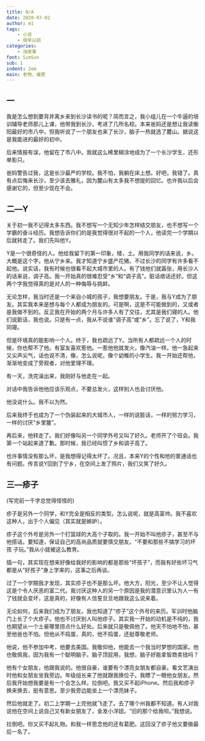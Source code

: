 ```yaml
---
title: N/A
date: 2020-07-02
author: m1
tags: 
    - 小说
    - 很早以前
categories:
    - 浊故事
font: SimSun
sub: 1
indent: 2em
main: 老物，缓更
---
```


## 一

我是怎么想到要背井离乡来到长沙读书的呢？简而言之，我小组儿在一个牛逼的培训辅导老师那儿上课，他带我到长沙，考进了几所名校。本来爸妈还是想让我读衡阳最好的市八中，但我听说了一个朋友也来了长沙，脑子一热就选了麓山。据说这是我能进的最好的初中。

后来情报有误，他留在了市八中。我就这么稀里糊涂地成为了一个长沙学生，还形单影只。

爸妈警告过我，这是长沙最严的学校。我不怕，我躺在床上想。好吧，我错了。真有点后悔来长沙，至少该去雅礼，因为麓山有太多我不想提的回忆。也许我以后会感谢它的，但至少现在不会。

## 二—Y

关于初一我不记得太多东西。我不想写一个无知少年怎样结交朋友，也不想写一个学霸的奋斗经历。我想告诉你们的是我觉得很对不起的一个人，他读完一个学期以后就转走了。我们先叫他Y。

Y是一个很奇怪的人。他给我留下的第一印象，矮，土。用我同学的话来说，乡。大概是这个字。他从宁乡来。我才知道宁乡盛产花猪。不过长沙的同学有许多看不起他。说实话，我有时候也很看不起大城市里的人。有了钱他们就嚣张，用长沙人的话来说，调子高。我一开始真的很难忍受“乡”和“调子高”。脏话痞话还好。但这两个字我觉得真的是对人的一种侮辱与挑衅。

无论怎样，我当时还是一个来自小城的孩子，我想要朋友。于是，我与Y成为了朋友。其实我本来是想与每个人都成为朋友的。可是啊，这是不可能做到的，又或者是我做不到的。反正我在开始的两个月与许多人有了交往，尤其是我们寝的人。他们说脏话，我也说。只是有一点，我从不说谁“调子高”或“乡”。忘了说了，Y和我同寝。

但是环境真的能影响一个人。终于，我也疏远了Y。当所有人都疏远一个人的时候，你也帮不了他。有室友喜欢惹他。一惹他他就发火，像汽油一样。他一急起来又尖声尖气，话也说不清，像，怎么说呢，像个幼稚的小学生。我一开始还帮他，渐渐地变成了旁观者，对他爱理不理。

有一天，洗完澡出来，我刚好与他走在一起。

对话中我告诉他他应该乐观点，不要总发火，这样别人也会讨厌他。

他没说什么。我不以为然。

后来我终于也成为了一个伪装起来的大城市人，一样的说脏话，一样的努力学习，一样的讨厌“乡里鳖”。

再后来，他转走了。我们好像叫另一个同学外号又叫了好久。老师开了个班会。我第一个站起来道了歉。那时候，我已经叫惯了乡和调子高了。

也许事情没有那么坏，是我想得记得太坏了。况且，本来Y的个性和他的普通话也有问题。传言说Y回到了宁乡，在空间上发了照片，我们又笑了好久。

## 三—疹子

(写完前一千字总觉得怪怪的)

疹子是另外一个同学，和Y完全是相反的类型。怎么说呢，就是高富帅。我不喜欢这种人，出于个人偏见（其实就是嫉妒）。

疹子这个外号是另外一个打篮球的大高个子取的。我一开始不叫他疹子，甚至不与他搭话。要知道，保证自己的高尚品质就要慎交朋友。“不要和那些不搞学习的坏孩
子玩。”我从小就被这么教育。

插一句，其实现在想来好像给我好的影响的都是那些“坏孩子”，而我有好些坏习气都是从“好孩子”身上学来的，这事之后再谈。

过了一个学期我才发现，其实疹子也不是那么坏。他大方，阳光，至少不让人觉得这是个令人厌恶的富二代。我讨厌这种人的另一个原因是我的潜意识里认为人一有了钱就会变坏，这是真的，好像有人信誓旦旦地跟我这么说来着。

无论如何，后来我们成为了朋友。我也知道了“疹子”这个外号的来历。军训时他脑门上长了个大疹子。他也不讨厌别人叫他疹子。其实我一开始的动机是不纯的，我也期望从一个土豪哪里捞点什么好处。后来就只是敬佩他了。他天不怕地不怕，甚至他爸也不怕。但他从不捣蛋，真的，他不捣蛋，还挺尊敬老师。

他说，他不参加中考，他要去美国。我敬仰他，他能去一个我当时梦想的国家。他也敬佩我，因为我有一个聪明脑子。脑子顶屁用，我想，脑子好能拿智商卖钱吗？

他有个女朋友，他跟我说的。他很自豪，谁要有个漂亮女朋友都自豪。看文艺演出时他和女朋友坐我旁边。年级组长来了他就跟我换位子。我瞟了一眼他女朋友。然后我开始想我要是有一个会怎么样。拉倒吧。我又买不起iPhone。然后我和疹子换来换去，挺有意思。至少我旁边能坐上一个漂亮妹子。

然后他就走了。初二上学期一上完他就飞走了。去了哪个州我都不知道。有人对我说他在空间上说自己又有新女朋友了，金发小洋妞。“旧的那个给我呗。”我想说。

拉倒吧。你又买不起礼物。和我一样思念他的还有葛肥。这回没了疹子他又要做最后一名了。
